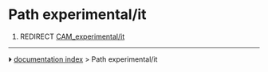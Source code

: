 # Path experimental/it
1.  REDIRECT [CAM_experimental/it](CAM_experimental/it.md)



---
⏵ [documentation index](../README.md) > Path experimental/it
